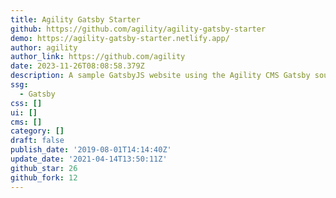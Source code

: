 ```yaml
---
title: Agility Gatsby Starter
github: https://github.com/agility/agility-gatsby-starter
demo: https://agility-gatsby-starter.netlify.app/
author: agility
author_link: https://github.com/agility
date: 2023-11-26T08:08:58.379Z
description: A sample GatsbyJS website using the Agility CMS Gatsby source plugin
ssg:
  - Gatsby
css: []
ui: []
cms: []
category: []
draft: false
publish_date: '2019-08-01T14:14:40Z'
update_date: '2021-04-14T13:50:11Z'
github_star: 26
github_fork: 12
---
```

